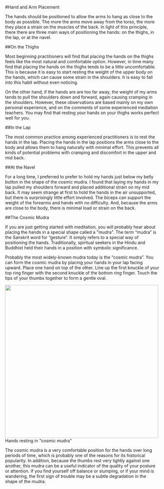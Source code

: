 #Hand and Arm Placement

The hands should be positioned to allow the arms to hang as close to the body as possible. The more the arms move away from the torso, the more they place a strain on the muscles of the back. In light of this principle, there there are three main ways of positioning the hands: on the thighs, in the lap, or at the navel.

##On the Thighs

Most beginning practitioners will find that placing the hands on the thighs feels like the most natural and comfortable option. However, in time many find that placing the hands on the thighs tends to be a little uncomfortable. This is because it is easy to start resting the weight of the upper body on the hands, which can cause some strain in the shoulders. It is easy to fall into this habit without even noticing.

On the other hand, if the hands are are too far away, the weight of my arms tends to pull the shoulders down and forward, again causing cramping in the shoulders. However, these observations are based mainly on my own personal experience, and on the comments of some experienced mediation teachers. You may find that resting your hands on your thighs works perfect well for you. 

##In the Lap

The most common practice among experienced practitioners is to rest the hands in the lap. Placing the hands in the lap positions the arms close to the body and allows them to hang naturally with minimal effort. This prevents all kinds of potential problems with cramping and discomfort in the upper and mid back.

##At the Navel

For a long time, I preferred to prefer to hold my hands just below my belly button in the shape of the cosmic mudra. I found that laying my hands in my lap pulled my shoulders forward and placed additional strain on my mid back. It may seem strange at first to hold the hands in the air unsupported, but there is surprisingly little effort involved. The biceps can support the weight of the forearms and hands with no difficulty. And, because the arms are close to the body, there is minimal load or strain on the back. 

##The Cosmic Mudra

If you are just getting started with meditation, you will probably hear about placing the hands in a special shape called a "mudra". The term “mudra” is the Sanskrit word for “gesture”. It simply refers to a special way of positioning the hands. Traditionally, spiritual seekers in the Hindu and Buddhist held their hands in a position with symbolic significance.

Probably the most widely-known  mudra today is the “cosmic mudra”. You can form the cosmic mudra by placing your hands in your lap facing upward. Place one hand on top of the other. Line up the first knuckle of your top ring finger with the second knuckle of the bottom ring finger. Touch the tips of your thumbs together to form a gentle oval. 

<div class="center-image"><img src="/images/sit-lotus-quarter.png" class="page-standard img-responsive" style="width: 500px;"></div>
<div class="caption">Hands resting in "cosmic mudra"</div>

The cosmic mudra is a very comfortable position for the hands over long periods of time, which is probably one of the reasons for its historical popularity. In addition, because the thumbs rest very lightly against one another, this mudra can be a useful indicator of the quality of your posture or attention. If you find yourself off balance or slumping, or if your mind is wandering, the first sign of trouble may be a subtle degradation in the shape of the mudra.
